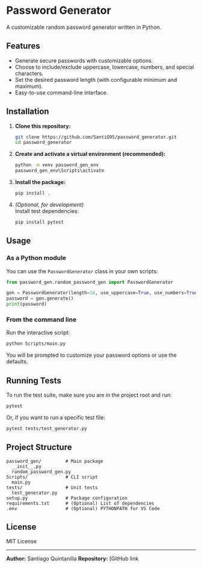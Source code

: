 # Password Generator

A customizable random password generator written in Python.

## Features

- Generate secure passwords with customizable options.
- Choose to include/exclude uppercase, lowercase, numbers, and special characters.
- Set the desired password length (with configurable minimum and maximum).
- Easy-to-use command-line interface.

## Installation

1. **Clone this repository:**
   ```sh
   git clone https://github.com/SantiQ95/password_generator.git
   cd password_generator
   ```

2. **Create and activate a virtual environment (recommended):**
   ```sh
   python -m venv password_gen_env
   password_gen_env\Scripts\activate
   ```

3. **Install the package:**
   ```sh
   pip install .
   ```

4. *(Optional, for development)*  
   Install test dependencies:
   ```sh
   pip install pytest
   ```

## Usage

### As a Python module

You can use the `PasswordGenerator` class in your own scripts:

```python
from password_gen.random_password_gen import PasswordGenerator

gen = PasswordGenerator(length=16, use_uppercase=True, use_numbers=True, use_special_chars=True)
password = gen.generate()
print(password)
```

### From the command line

Run the interactive script:

```sh
python Scripts/main.py
```

You will be prompted to customize your password options or use the defaults.

## Running Tests

To run the test suite, make sure you are in the project root and run:

```sh
pytest
```

Or, if you want to run a specific test file:

```sh
pytest tests/test_generator.py
```

## Project Structure

```
password_gen/         # Main package
  __init__.py
  random_password_gen.py
Scripts/              # CLI script
  main.py
tests/                # Unit tests
  test_generator.py
setup.py              # Package configuration
requirements.txt      # (Optional) List of dependencies
.env                  # (Optional) PYTHONPATH for VS Code
```

## License

MIT License

---

**Author:** Santiago Quintanilla 
**Repository:** [GitHub link